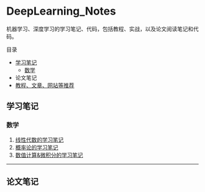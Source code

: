 # DeepLearning_Notes

机器学习、深度学习的学习笔记、代码，包括教程、实战，以及论文阅读笔记和代码。

目录

- [学习笔记](https://github.com/ccc013/DeepLearning_Notes#%E5%AD%A6%E4%B9%A0%E7%AC%94%E8%AE%B0)
  - [数学](https://github.com/ccc013/DeepLearning_Notes#%E6%95%B0%E5%AD%A6)
- 论文笔记
- [教程、文章、网站等推荐](https://github.com/ccc013/DeepLearning_Notes/blob/master/%E8%B5%84%E6%BA%90%26%E6%95%99%E7%A8%8B%26%E9%A1%B9%E7%9B%AE.md)



## 学习笔记

### 数学

1. [线性代数的学习笔记](https://mp.weixin.qq.com/s/2JsQ09Ol3spPp8anb5GNZA)
2. [概率论的学习笔记](https://mp.weixin.qq.com/s/1WBJyxlwHeYlY9_xqUcQ-Q)
3. [数值计算&微积分的学习笔记](https://mp.weixin.qq.com/s/8vLuyvAXmztO2wG2ALc9yw)







------

## 论文笔记

